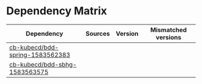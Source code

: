 # Dependency Matrix

Dependency | Sources | Version | Mismatched versions
---------- | ------- | ------- | -------------------
[cb-kubecd/bdd-spring-1583562383](https://github.com/cb-kubecd/bdd-spring-1583562383.git) |  | []() | 
[cb-kubecd/bdd-sbhg-1583563575](https://github.com/cb-kubecd/bdd-sbhg-1583563575.git) |  | []() | 

